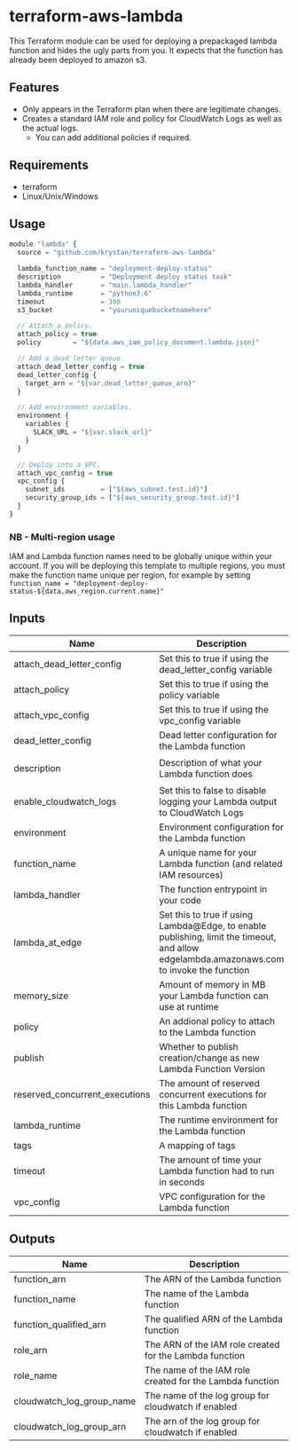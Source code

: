 # terraform-aws-lambda

This Terraform module can be used for deploying a prepackaged lambda function and hides the ugly parts from you.
It expects that the function has already been deployed to amazon s3.

## Features

* Only appears in the Terraform plan when there are legitimate changes.
* Creates a standard IAM role and policy for CloudWatch Logs as well as the actual logs.
  * You can add additional policies if required.

## Requirements

* terraform
* Linux/Unix/Windows

## Usage

```js
module "lambda" {
  source = "github.com/krystan/terraform-aws-lambda"

  lambda_function_name = "deployment-deploy-status"
  description          = "Deployment deploy status task"
  lambda_handler       = "main.lambda_handler"
  lambda_runtime       = "python3.6"
  timeout              = 300
  s3_bucket            = "youruniquebucketnamehere"

  // Attach a policy.
  attach_policy = true
  policy        = "${data.aws_iam_policy_document.lambda.json}"

  // Add a dead letter queue.
  attach_dead_letter_config = true
  dead_letter_config {
    target_arn = "${var.dead_letter_queue_arn}"
  }

  // Add environment variables.
  environment {
    variables {
      SLACK_URL = "${var.slack_url}"
    }
  }

  // Deploy into a VPC.
  attach_vpc_config = true
  vpc_config {
    subnet_ids         = ["${aws_subnet.test.id}"]
    security_group_ids = ["${aws_security_group.test.id}"]
  }
}
```

### NB - Multi-region usage

IAM and Lambda function names need to be globally unique within your account.
If you will be deploying this template to multiple regions, you must make the
function name unique per region, for example by setting
`function_name = "deployment-deploy-status-${data.aws_region.current.name}"`

## Inputs

| Name | Description | Type | Default | Required |
|------|-------------|:----:|:-----:|:-----:|
| attach\_dead\_letter\_config | Set this to true if using the dead_letter_config variable | string | `"false"` | no |
| attach\_policy | Set this to true if using the policy variable | string | `"false"` | no |
| attach\_vpc\_config | Set this to true if using the vpc_config variable | string | `"false"` | no |
| dead\_letter\_config | Dead letter configuration for the Lambda function | map | `<map>` | no |
| description | Description of what your Lambda function does | string | `"Managed by Terraform"` | no |
| enable\_cloudwatch\_logs | Set this to false to disable logging your Lambda output to CloudWatch Logs | string | `"true"` | no |
| environment | Environment configuration for the Lambda function | map | `<map>` | no |
| function\_name | A unique name for your Lambda function (and related IAM resources) | string | n/a | yes |
| lambda_handler | The function entrypoint in your code | string | n/a | yes |
| lambda\_at\_edge | Set this to true if using Lambda@Edge, to enable publishing, limit the timeout, and allow edgelambda.amazonaws.com to invoke the function | string | `"false"` | no |
| memory\_size | Amount of memory in MB your Lambda function can use at runtime | string | `"128"` | no |
| policy | An addional policy to attach to the Lambda function | string | `""` | no |
| publish | Whether to publish creation/change as new Lambda Function Version | string | `"false"` | no |
| reserved\_concurrent\_executions | The amount of reserved concurrent executions for this Lambda function | string | `"-1"` | no |
| lambda_runtime | The runtime environment for the Lambda function | string | n/a | yes |
| tags | A mapping of tags | map | `<map>` | no |
| timeout | The amount of time your Lambda function had to run in seconds | string | `"10"` | no |
| vpc\_config | VPC configuration for the Lambda function | map | `<map>` | no |

## Outputs

| Name | Description |
|------|-------------|
| function\_arn | The ARN of the Lambda function |
| function\_name | The name of the Lambda function |
| function\_qualified\_arn | The qualified ARN of the Lambda function |
| role\_arn | The ARN of the IAM role created for the Lambda function |
| role\_name | The name of the IAM role created for the Lambda function |
| cloudwatch\_log\_group\_name| The name of the log group for cloudwatch if enabled |
| cloudwatch\_log\_group\_arn| The arn of the log group for cloudwatch if enabled |

